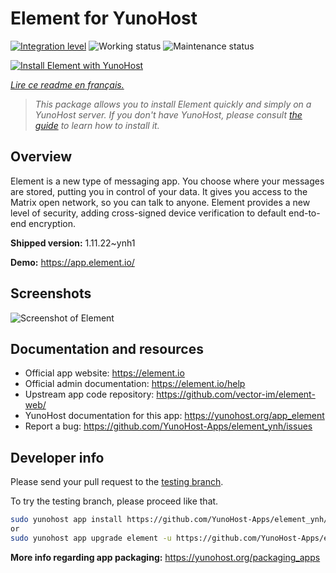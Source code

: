 <!--
N.B.: This README was automatically generated by https://github.com/YunoHost/apps/tree/master/tools/README-generator
It shall NOT be edited by hand.
-->

# Element for YunoHost

[![Integration level](https://dash.yunohost.org/integration/element.svg)](https://dash.yunohost.org/appci/app/element) ![Working status](https://ci-apps.yunohost.org/ci/badges/element.status.svg) ![Maintenance status](https://ci-apps.yunohost.org/ci/badges/element.maintain.svg)

[![Install Element with YunoHost](https://install-app.yunohost.org/install-with-yunohost.svg)](https://install-app.yunohost.org/?app=element)

*[Lire ce readme en français.](./README_fr.md)*

> *This package allows you to install Element quickly and simply on a YunoHost server.
If you don't have YunoHost, please consult [the guide](https://yunohost.org/#/install) to learn how to install it.*

## Overview

Element is a new type of messaging app. You choose where your messages are stored, putting you in control of your data. It gives you access to the Matrix open network, so you can talk to anyone. Element provides a new level of security, adding cross-signed device verification to default end-to-end encryption.

**Shipped version:** 1.11.22~ynh1

**Demo:** https://app.element.io/

## Screenshots

![Screenshot of Element](./doc/screenshots/homepage-all-platforms-1_1.png)

## Documentation and resources

* Official app website: <https://element.io>
* Official admin documentation: <https://element.io/help>
* Upstream app code repository: <https://github.com/vector-im/element-web/>
* YunoHost documentation for this app: <https://yunohost.org/app_element>
* Report a bug: <https://github.com/YunoHost-Apps/element_ynh/issues>

## Developer info

Please send your pull request to the [testing branch](https://github.com/YunoHost-Apps/element_ynh/tree/testing).

To try the testing branch, please proceed like that.

``` bash
sudo yunohost app install https://github.com/YunoHost-Apps/element_ynh/tree/testing --debug
or
sudo yunohost app upgrade element -u https://github.com/YunoHost-Apps/element_ynh/tree/testing --debug
```

**More info regarding app packaging:** <https://yunohost.org/packaging_apps>

